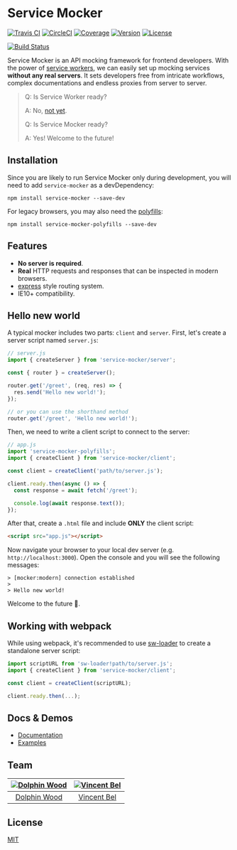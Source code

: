 # Service Mocker

[![Travis CI](https://travis-ci.org/service-mocker/service-mocker.svg?branch=develop)](https://travis-ci.org/service-mocker/service-mocker)
[![CircleCI](https://circleci.com/gh/service-mocker/service-mocker/tree/develop.svg?style=shield)](https://circleci.com/gh/service-mocker/service-mocker/tree/develop)
[![Coverage](https://img.shields.io/codecov/c/github/service-mocker/service-mocker/develop.svg)](https://codecov.io/gh/service-mocker/service-mocker/branch/develop)
[![Version](https://img.shields.io/npm/v/service-mocker.svg)](https://www.npmjs.com/package/service-mocker)
[![License](https://img.shields.io/badge/license-MIT-brightgreen.svg)](LICENSE)

[![Build Status](https://saucelabs.com/browser-matrix/Service_Mocker.svg)](https://saucelabs.com/u/Service_Mocker)

Service Mocker is an API mocking framework for frontend developers. With the power of [service workers](https://w3c.github.io/ServiceWorker/), we can easily set up mocking services **without any real servers**. It sets developers free from intricate workflows, complex documentations and endless proxies from server to server.

> Q: Is Service Worker ready?
>
> A: No, [not yet](https://jakearchibald.github.io/isserviceworkerready/).
>
> Q: Is Service Mocker ready?
>
> A: Yes! Welcome to the future!

## Installation

Since you are likely to run Service Mocker only during development, you will need to add `service-mocker` as a devDependency:

```
npm install service-mocker --save-dev
```

For legacy browsers, you may also need the [polyfills](https://github.com/service-mocker/service-mocker-polyfills):

```
npm install service-mocker-polyfills --save-dev
```

## Features

- **No server is required**.
- **Real** HTTP requests and responses that can be inspected in modern browsers.
- [express](https://github.com/expressjs/express) style routing system.
- IE10+ compatibility.

## Hello new world

A typical mocker includes two parts: `client` and `server`. First, let's create a server script named `server.js`:

```js
// server.js
import { createServer } from 'service-mocker/server';

const { router } = createServer();

router.get('/greet', (req, res) => {
  res.send('Hello new world!');
});

// or you can use the shorthand method
router.get('/greet', 'Hello new world!');
```

Then, we need to write a client script to connect to the server:

```js
// app.js
import 'service-mocker-polyfills';
import { createClient } from 'service-mocker/client';

const client = createClient('path/to/server.js');

client.ready.then(async () => {
  const response = await fetch('/greet');

  console.log(await response.text());
});
```

After that, create a `.html` file and include **ONLY** the client script:

```html
<script src="app.js"></script>
```

Now navigate your browser to your local dev server (e.g. `http://localhost:3000`). Open the console and you will see the following messages:

```
> [mocker:modern] connection established
>
> Hello new world!
```

Welcome to the future :clap:.

## Working with webpack

While using webpack, it's recommended to use [sw-loader](https://github.com/idiotWu/sw-loader) to create a standalone server script:

```js
import scriptURL from 'sw-loader!path/to/server.js';
import { createClient } from 'service-mocker/client';

const client = createClient(scriptURL);

client.ready.then(...);
```

## Docs & Demos

- [Documentation](https://service-mocker.js.org)
- [Examples](https://github.com/service-mocker/service-mocker-demo)

## Team

[![Dolphin Wood](https://avatars2.githubusercontent.com/u/6022672?v=3&s=130)](https://github.com/idiotWu) | [![Vincent Bel](https://avatars3.githubusercontent.com/u/6076919?v=3&s=130)](https://github.com/VincentBel)
:---:|:---:
[Dolphin Wood](https://github.com/idiotWu) | [Vincent Bel](https://github.com/VincentBel)

## License

[MIT](LICENSE)
